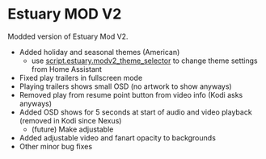 # Estuary MOD V2

Modded version of Estuary Mod V2.

- Added holiday and seasonal themes (American)
	- use [script.estuary.modv2_theme_selector](https://github.com/bower9065/script.estuary.modv2_theme_selector) to change theme settings from Home Assistant
- Fixed play trailers in fullscreen mode
- Playing trailers shows small OSD (no artwork to show anyways)
- Removed play from resume point button from video info (Kodi asks anyways)
- Added OSD shows for 5 seconds at start of audio and video playback (removed in Kodi since Nexus)
	- (future) Make adjustable
- Added adjustable video and fanart opacity to backgrounds
- Other minor bug fixes
